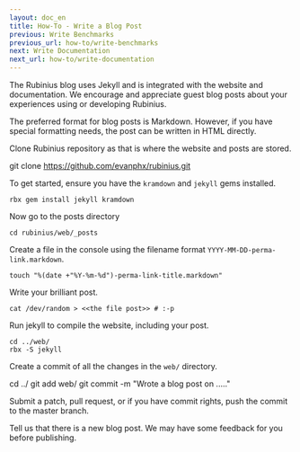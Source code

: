 ```yaml
---
layout: doc_en
title: How-To - Write a Blog Post
previous: Write Benchmarks
previous_url: how-to/write-benchmarks
next: Write Documentation
next_url: how-to/write-documentation
---
```


The Rubinius blog uses Jekyll and is integrated with the website and
documentation. We encourage and appreciate guest blog posts about your
experiences using or developing Rubinius.

The preferred format for blog posts is Markdown. However, if you have special
formatting needs, the post can be written in HTML directly.

Clone Rubinius repository as that is where the website and posts are
   stored.

   git clone https://github.com/evanphx/rubinius.git

To get started, ensure you have the `kramdown` and `jekyll` gems installed.

    rbx gem install jekyll kramdown

Now go to the posts directory

    cd rubinius/web/_posts

Create a file in the console using the filename format `YYYY-MM-DD-perma-link.markdown`.

    touch "%(date +"%Y-%m-%d")-perma-link-title.markdown"

Write your brilliant post.

    cat /dev/random > <<the file post>> # :-p

Run jekyll to compile the website, including your post.

    cd ../web/
    rbx -S jekyll

Create a commit of all the changes in the `web/` directory.

   cd ../
   git add web/
   git commit -m "Wrote a blog post on ....."

Submit a patch, pull request, or if you have commit rights, push the commit to
the master branch.

Tell us that there is a new blog post. We may have some feedback for you before
publishing.

